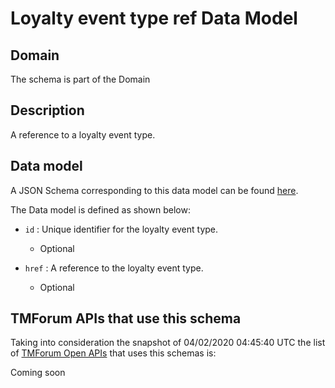 # Loyalty event type ref Data Model

## Domain

The  schema is part of the  Domain

## Description

A reference to a loyalty event type.

## Data model

A JSON Schema corresponding to this data model can be found
[here](https://github.com/tmforum-rand/schemas/blob/candidates/Product/LoyaltyEventTypeRef.schema.json).

The Data model is defined as shown below:
- `id` : Unique identifier for the loyalty event type.

  - Optional

- `href` : A reference to the loyalty event type.

  - Optional





## TMForum APIs that use this schema

Taking into consideration the snapshot of 04/02/2020 04:45:40 UTC the list of [TMForum Open APIs](https://www.tmforum.org/open-apis/) that uses this schemas is:

Coming soon